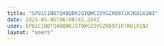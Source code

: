```yaml
---
title: "SP01C1N8TQ4BQDKJSTQWCZ3VGZK0971K7K01X1N3"
date: 2025-05-05T06:00:42.284Z
user: SP01C1N8TQ4BQDKJSTQWCZ3VGZK0971K7K01X1N3
layout: "users"
---
```

    